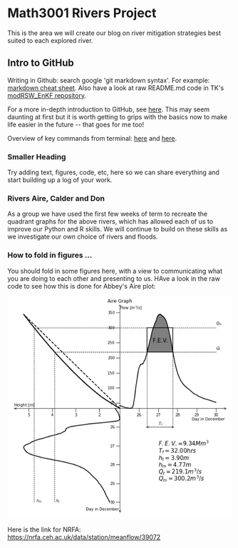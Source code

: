 # Math3001 Rivers Project
This is the area we will create our blog on river mitigation strategies best suited to each explored river.

## Intro to GitHub 

Writing in Github: search google  'git markdown syntax'. 
For example: [markdown cheat sheet](https://github.com/adam-p/markdown-here/wiki/Markdown-Cheatsheet). Also have a look at raw README.md code in TK's [modRSW_EnKF repository](https://github.com/tkent198/modRSW_EnKF). 

For a more in-depth introduction to GitHub, see [here](http://www.geog.leeds.ac.uk/courses/computing/practicals/general/github/index.html). This may seem daunting at first but it is worth getting to grips with the basics now to make life easier in the future -- that goes for me too!

Overview of key commands from terminal: [here](https://services.github.com/on-demand/downloads/github-git-cheat-sheet.pdf) and [here](https://education.github.com/git-cheat-sheet-education.pdf).



### Smaller Heading

Try adding text, figures, code, etc, here so we can share everything and start building up a log of your work. 


### Rivers Aire, Calder and Don

As a group we have used the first few weeks of term to recreate the quadrant graphs for the above rivers, which has allowed each of us to improve our Python and R skills. We will continue to build on these skills as we investigate our own choice of rivers and floods. 

### How to fold in figures ...

You should fold in some figures here, with a view to communicating what you are doing to each other and presenting to us. HAve a look in the raw code to see how this is done for Abbey's Aire plot: 

![Abbey's Aire plot](Abbey-Aire_Quadrant_Graph.png)

Here is the link for NRFA:
https://nrfa.ceh.ac.uk/data/station/meanflow/39072
